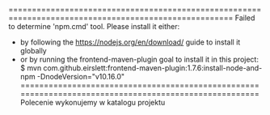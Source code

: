 ======================================================================================================
Failed to determine 'npm.cmd' tool.
Please install it either:
  - by following the https://nodejs.org/en/download/ guide to install it globally
  - or by running the frontend-maven-plugin goal to install it in this project:
  $ mvn com.github.eirslett:frontend-maven-plugin:1.7.6:install-node-and-npm -DnodeVersion="v10.16.0" 
======================================================================================================
Polecenie wykonujemy w katalogu projektu
